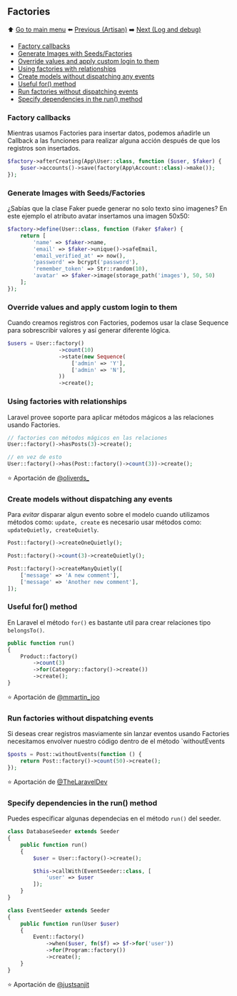 ## Factories

⬆️ [Go to main menu](README.md#laravel-tips) ⬅️ [Previous (Artisan)](artisan.md) ➡️ [Next (Log and debug)](log-and-debug.md)

- [Factory callbacks](#factory-callbacks)
- [Generate Images with Seeds/Factories](#generate-images-with-seedsfactories)
- [Override values and apply custom login to them](#override-values-and-apply-custom-login-to-them)
- [Using factories with relationships](#using-factories-with-relationships)
- [Create models without dispatching any events](#create-models-without-dispatching-any-events)
- [Useful for() method](#useful-for-method)
- [Run factories without dispatching events](#run-factories-without-dispatching-events)
- [Specify dependencies in the run() method](#specify-dependencies-in-the-run-method)

### Factory callbacks

Mientras usamos Factories para insertar datos, podemos añadirle un Callback a las funciones para realizar alguna acción después de que los registros son insertados.

```php
$factory->afterCreating(App\User::class, function ($user, $faker) {
    $user->accounts()->save(factory(App\Account::class)->make());
});
```

### Generate Images with Seeds/Factories

¿Sabías que la clase Faker puede generar no solo  texto sino imagenes?
En este ejemplo el atributo avatar insertamos una imagen 50x50:
```php
$factory->define(User::class, function (Faker $faker) {
    return [
        'name' => $faker->name,
        'email' => $faker->unique()->safeEmail,
        'email_verified_at' => now(),
        'password' => bcrypt('password'),
        'remember_token' => Str::random(10),
        'avatar' => $faker->image(storage_path('images'), 50, 50)
    ];
});
```

### Override values and apply custom login to them

Cuando creamos registros con Factories, podemos usar la clase Sequence para sobrescribir valores y así generar diferente lógica.

```php
$users = User::factory()
                ->count(10)
                ->state(new Sequence(
                    ['admin' => 'Y'],
                    ['admin' => 'N'],
                ))
                ->create();
```

### Using factories with relationships

Laravel provee soporte  para aplicar métodos mágicos a las relaciones usando Factories.

```php
// factories con métodos mágicos en las relaciones
User::factory()->hasPosts(3)->create();

// en vez de esto
User::factory()->has(Post::factory()->count(3))->create();
```

⭐ Aportación de  [@oliverds\_](https://twitter.com/oliverds_/status/1441447356323430402)

### Create models without dispatching any events

Para *evitar* disparar algun evento sobre el modelo cuando utilizamos métodos como:  `update, create`  es necesario usar métodos como: `updateQuietly, createQuietly`. 

```php
Post::factory()->createOneQuietly();

Post::factory()->count(3)->createQuietly();

Post::factory()->createManyQuietly([
    ['message' => 'A new comment'],
    ['message' => 'Another new comment'],
]);
```

### Useful for() method

En Laravel el método `for()` es bastante util para crear relaciones tipo `belongsTo()`.

```php
public function run()
{
    Product::factory()
        ->count(3)
        ->for(Category::factory()->create())
        ->create();
}
```

⭐ Aportación de [@mmartin_joo](https://twitter.com/mmartin_joo/status/1461002439629361158)

### Run factories without dispatching events

Si deseas crear registros masviamente sin lanzar eventos usando Factories necesitamos envolver nuestro código dentro de el método `withoutEvents

```php
$posts = Post::withoutEvents(function () {
    return Post::factory()->count(50)->create();
});
```

⭐ Aportación de [@TheLaravelDev](https://twitter.com/TheLaravelDev/status/1510965402666676227)

### Specify dependencies in the run() method

Puedes especificar algunas dependecias en el método `run()` del seeder.

```php
class DatabaseSeeder extends Seeder
{
    public function run()
    {
        $user = User::factory()->create();

        $this->callWith(EventSeeder::class, [
            'user' => $user
        ]);
    }
}
```

```php
class EventSeeder extends Seeder
{
    public function run(User $user)
    {
        Event::factory()
            ->when($user, fn($f) => $f->for('user'))
            ->for(Program::factory())
            ->create();
    }
}
```

⭐ Aportación de  [@justsanjit](https://twitter.com/justsanjit/status/1514428294418079746)
